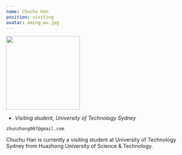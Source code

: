 ```yaml
---
name: Chuchu Han
position: visiting
avatar: aming_wu.jpg
---
```


<img width="200" src="{{site.baseurl}}/images/people/{{page.avatar}}" data-action="zoom">

- _Visiting student, University of Technology Sydney_<br>
<!--- _Science coach. Collaborator. Transdisciplinary optimist._-->

<i class="fa fa-envelope-o"></i> `zhunzhong007@gmail.com`

Chuchu Han is currently a visiting student at University of Technology Sydney from Huazhong University of Science & Technology.

